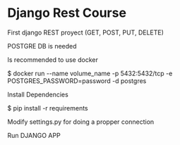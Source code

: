 # Django Rest Course
First django REST proyect (GET, POST, PUT, DELETE)

POSTGRE DB is needed

Is recommended to use docker

$ docker run --name volume_name -p 5432:5432/tcp -e POSTGRES_PASSWORD=password -d postgres

Install Dependencies

$ pip install -r requirements

Modify settings.py for doing a propper connection

Run DJANGO APP
